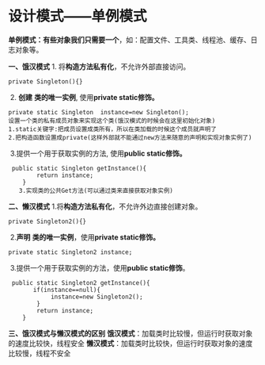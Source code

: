 # 设计模式——单例模式

**单例模式：有些对象我们只需要一个**，如：配置文件、工具类、线程池、缓存、日志对象等。

**一、饿汉模式**
    1. 将**构造方法私有化**，不允许外部直接访问。

```
private Singleton(){}
```

​    2. **创建** **类的唯一实例**, 使用**private static修饰。**

```
private static Singleton  instance=new Singleton();
设置一个类的私有成员对象来实现这个类(饿汉模式的时候会在这里初始化对象)
1.static关键字:把成员设置成类所有，所以在类加载的时候这个成员就声明了
2.把构造函数设置成private(这样外部就不能通过new方法来随意的声明和实现对象实例了)
```

​    3.提供一个用于获取实例的方法, 使用**public static修饰。**
   

```
 public static Singleton getInstance(){
        return instance;
    }
   3.实现类的公共Get方法(可以通过类来直接获取对象实例)
```


**二、懒汉模式**
    1.将**构造方法私有化**，不允许外边直接创建对象。

```
private Singleton2(){}
```

​    2.**声明** **类的唯一实例**，使用**private static修饰。**

```
private static Singleton2 instance;
```

​    3.提供一个用于获取实例的方法，使用**public static修饰**。
   

```
 public static Singleton2 getInstance(){
       if(instance==null){
       		instance=new Singleton2();        
       	}
        return instance;
    }
```


**三、饿汉模式与懒汉模式的区别**
    **饿汉模式**：加载类时比较慢，但运行时获取对象的速度比较快，线程安全
    **懒汉模式**：加载类时比较快，但运行时获取对象的速度比较慢，线程不安全